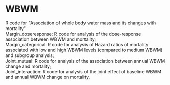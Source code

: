 # WBWM
R code for "Association of whole body water mass and its changes with mortality"  
Margin_doseresponse: R code for analysis of the dose-response association between WBWM and mortality;  
Margin_categorical: R code for analysis of Hazard ratios of mortality associated with low and high WBWM levels (compared to medium WBWM) and subgroup analysis;  
Joint_mutual: R code for analysis of the association between annual WBWM change and mortality;  
Joint_interaction: R code for analysis of the joint effect of baseline WBWM and annual WBWM change on mortality.  
